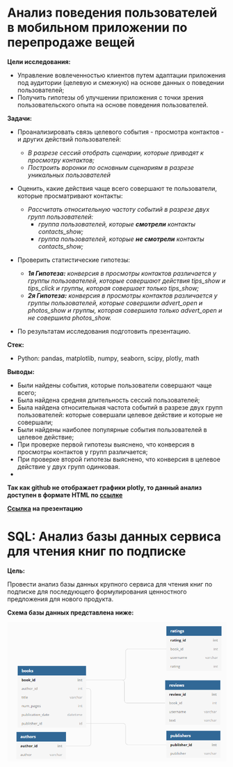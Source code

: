 # Анализ поведения пользователей в мобильном приложении по перепродаже вещей

**Цели исследования:**

- Управление вовлеченностью клиентов путем адаптации приложения под аудитории (целевую и смежную) на основе данных о поведении пользователей;
- Получить гипотезы об улучшении приложения с точки зрения пользовательского опыта на основе поведения пользователей.

**Задачи:**

- Проанализировать связь целевого события - просмотра контактов - и других действий пользователей:

    - *В разрезе сессий отобрать сценарии, которые приводят к просмотру контактов;* 
    - *Построить воронки по основным сценариям в разрезе уникальных пользователей*
    
    
- Оценить, какие действия чаще всего совершают те пользователи, которые просматривают контакты:

    - *Рассчитать относительную частоту событий в разрезе двух групп пользователей:*
        - *группа пользователей, которые **смотрели** контакты contacts_show;*
        - *группа пользователей, которые **не смотрели** контакты contacts_show;*
        
        
- Проверить статистические гипотезы:

    - ***1я Гипотеза:*** *конверсия в просмотры контактов различается у группы пользователей, которые совершают действия tips_show и tips_click и группы, которая совершает только tips_show;*
    - ***2я Гипотеза:*** *конверсия в просмотры контактов различается у группы пользователей, которые совершили advert_open и photos_show и группы, которая совершила только advert_open и не совершила photos_show.*
    
    
- По результатам исследования подготовить презентацию.

**Стек:**
- Python: pandas, matplotlib, numpy, seaborn, scipy, plotly, math

**Выводы:**
- Были найдены события, которые пользователи совершают чаще всего;
- Была найдена средняя длительность сессий пользователей;
- Была найдена относительная частота событий в разрезе двух групп пользователей: которые совершали целевое действие и которые не совершали;
- Были найдены наиболее популярные события пользователей в целевое действие;
- При проверке первой гипотезы выяснено, что конверсия в просмотры контактов у групп различается;
- При проверке второй гипотезы выяснено, что конверсия в целевое действие у двух групп одинковая.
- 
**Так как github не отображает графики plotly, то данный анализ доступен в формате HTML по [ссылке](https://leryash.github.io/graduation_project/)**

**[Ссылка](https://github.com/leryash/graduation_project/blob/main/presentation.pdf) на презентацию** 


# SQL: Анализ базы данных сервиса для чтения книг по подписке

**Цель:**

Провести анализ базы данных крупного сервиса для чтения книг по подписке для последующего формулирования ценностного предложения для нового продукта.

**Схема базы данных представлена ниже:**

![db_scheme](books_%20store_db.png)
